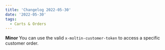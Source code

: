```yaml
---
title: 'Changelog 2022-05-30'
date: '2022-05-30'
tags:
  - Carts & Orders
---
```

**Minor** You can use the valid `x-moltin-customer-token` to access a  specific customer order.
